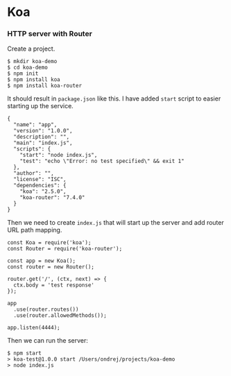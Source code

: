 # Koa

### HTTP server with Router

Create a project.

```
$ mkdir koa-demo
$ cd koa-demo
$ npm init
$ npm install koa
$ npm install koa-router
```

It should result in `package.json` like this. I have added `start` script to easier starting up the service.

```
{
  "name": "app",
  "version": "1.0.0",
  "description": "",
  "main": "index.js",
  "scripts": {
    "start": "node index.js",
    "test": "echo \"Error: no test specified\" && exit 1"
  },
  "author": "",
  "license": "ISC",
  "dependencies": {
    "koa": "2.5.0",
    "koa-router": "7.4.0"
  }
}
```

Then we need to create `index.js` that will start up the server and add router URL path mapping.

```
const Koa = require('koa');
const Router = require('koa-router');

const app = new Koa();
const router = new Router();

router.get('/', (ctx, next) => {
  ctx.body = 'test response'
});

app
  .use(router.routes())
  .use(router.allowedMethods());

app.listen(4444);
```

Then we can run the server:

```
$ npm start
> koa-test@1.0.0 start /Users/ondrej/projects/koa-demo
> node index.js
```



